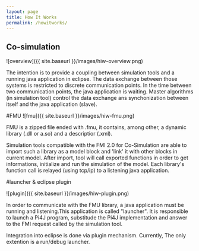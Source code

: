 ```yaml
---
layout: page
title: How It Works
permalink: /howitworks/
---
```


## Co-simulation
![overview]({{ site.baseurl }}/images/hiw-overview.png)

The intention is to provide a coupling between simulation tools and a running java application in eclipse. The data exchange between those systems is restricted to discrete communication points. In the time between two communication points, the java application is waiting. Master algorithms (in simulation tool) control the data exchange ans synchonization between itself and the java application (slave).




#FMU
![fmu]({{ site.baseurl }}/images/hiw-fmu.png)

FMU is a zipped file ended with .fmu, it contains, among other, a dynamic library (.dll or a.so) and a descriptior (.xml).


Simulation tools compatible with the FMI 2.0 for Co-Simulation are able to import such a library as a model block and 'link' it with other blocks in current model. After import, tool will call exported functions in order to get informations, initialize and run the simulation of the model.
Each library's function call is relayed (using tcp/ip) to a listening java application.




#launcher & eclipse plugin

![plugin]({{ site.baseurl }}/images/hiw-plugin.png)

In order to communicate with the FMU library, a java application must be running and listening.This application is called "launcher". It is responsible to launch a Pi4J program, substitude the Pi4J implementation and answer to the FMI request called by the simulation tool.



Integration into eclipse is done via plugin mechanism. Currently, The only extention is a run/debug launcher.